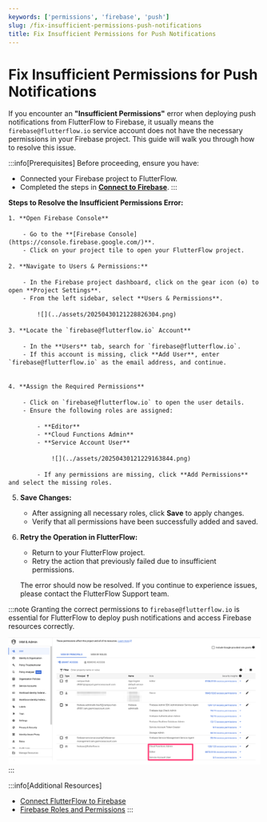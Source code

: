 ```yaml
---
keywords: ['permissions', 'firebase', 'push']
slug: /fix-insufficient-permissions-push-notifications
title: Fix Insufficient Permissions for Push Notifications
---
```


# Fix Insufficient Permissions for Push Notifications

If you encounter an **"Insufficient Permissions"** error when deploying push notifications from FlutterFlow to Firebase, it usually means the `firebase@flutterflow.io` service account does not have the necessary permissions in your Firebase project. This guide will walk you through how to resolve this issue.

:::info[Prerequisites]
Before proceeding, ensure you have:
- Connected your Firebase project to FlutterFlow.  
- Completed the steps in **[Connect to Firebase](/integrations/firebase/connect-to-firebase/#allow-flutterflow-to-access-your-project)**.
:::

**Steps to Resolve the Insufficient Permissions Error:**

    1. **Open Firebase Console**

        - Go to the **[Firebase Console](https://console.firebase.google.com/)**.
        - Click on your project tile to open your FlutterFlow project.

    2. **Navigate to Users & Permissions:**

        - In the Firebase project dashboard, click on the gear icon (⚙️) to open **Project Settings**.
        - From the left sidebar, select **Users & Permissions**.

            ![](../assets/20250430121228826304.png)

    3. **Locate the `firebase@flutterflow.io` Account**

        - In the **Users** tab, search for `firebase@flutterflow.io`.
        - If this account is missing, click **Add User**, enter `firebase@flutterflow.io` as the email address, and continue.


    4. **Assign the Required Permissions**

        - Click on `firebase@flutterflow.io` to open the user details.
        - Ensure the following roles are assigned:

            - **Editor**
            - **Cloud Functions Admin**
            - **Service Account User**

                ![](../assets/20250430121229163844.png)

            - If any permissions are missing, click **Add Permissions** and select the missing roles.


5. **Save Changes:**

    - After assigning all necessary roles, click **Save** to apply changes.
    - Verify that all permissions have been successfully added and saved.

6. **Retry the Operation in FlutterFlow:**

    - Return to your FlutterFlow project.
    - Retry the action that previously failed due to insufficient permissions.

    The error should now be resolved. If you continue to experience issues, please contact the FlutterFlow Support team.

:::note
Granting the correct permissions to `firebase@flutterflow.io` is essential for FlutterFlow to deploy push notifications and access Firebase resources correctly.

![](../assets/20250430121229476348.png)
:::


:::info[Additional Resources]
- [Connect FlutterFlow to Firebase](/integrations/firebase/connect-to-firebase/#allow-flutterflow-to-access-your-project)
- [Firebase Roles and Permissions](https://firebase.google.com/docs/projects/iam/roles)
:::

